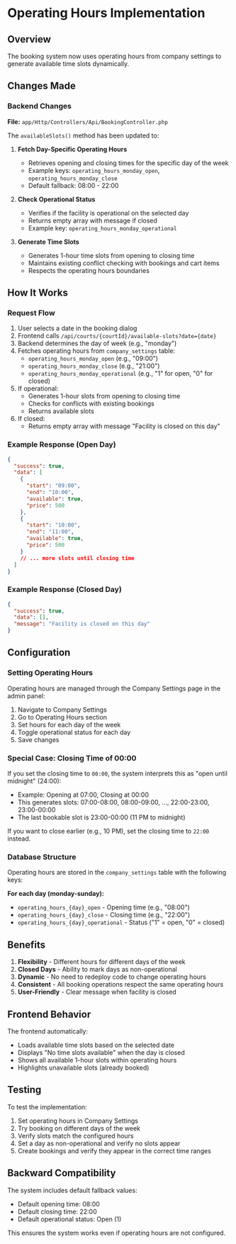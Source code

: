 # Operating Hours Implementation

## Overview
The booking system now uses operating hours from company settings to generate available time slots dynamically.

## Changes Made

### Backend Changes
**File:** `app/Http/Controllers/Api/BookingController.php`

The `availableSlots()` method has been updated to:

1. **Fetch Day-Specific Operating Hours**
   - Retrieves opening and closing times for the specific day of the week
   - Example keys: `operating_hours_monday_open`, `operating_hours_monday_close`
   - Default fallback: 08:00 - 22:00

2. **Check Operational Status**
   - Verifies if the facility is operational on the selected day
   - Returns empty array with message if closed
   - Example key: `operating_hours_monday_operational`

3. **Generate Time Slots**
   - Generates 1-hour time slots from opening to closing time
   - Maintains existing conflict checking with bookings and cart items
   - Respects the operating hours boundaries

## How It Works

### Request Flow
1. User selects a date in the booking dialog
2. Frontend calls `/api/courts/{courtId}/available-slots?date={date}`
3. Backend determines the day of week (e.g., "monday")
4. Fetches operating hours from `company_settings` table:
   - `operating_hours_monday_open` (e.g., "09:00")
   - `operating_hours_monday_close` (e.g., "21:00")
   - `operating_hours_monday_operational` (e.g., "1" for open, "0" for closed)
5. If operational:
   - Generates 1-hour slots from opening to closing time
   - Checks for conflicts with existing bookings
   - Returns available slots
6. If closed:
   - Returns empty array with message "Facility is closed on this day"

### Example Response (Open Day)
```json
{
  "success": true,
  "data": [
    {
      "start": "09:00",
      "end": "10:00",
      "available": true,
      "price": 500
    },
    {
      "start": "10:00",
      "end": "11:00",
      "available": true,
      "price": 500
    }
    // ... more slots until closing time
  ]
}
```

### Example Response (Closed Day)
```json
{
  "success": true,
  "data": [],
  "message": "Facility is closed on this day"
}
```

## Configuration

### Setting Operating Hours
Operating hours are managed through the Company Settings page in the admin panel:

1. Navigate to Company Settings
2. Go to Operating Hours section
3. Set hours for each day of the week
4. Toggle operational status for each day
5. Save changes

### Special Case: Closing Time of 00:00
If you set the closing time to `00:00`, the system interprets this as "open until midnight" (24:00):
- Example: Opening at 07:00, Closing at 00:00
- This generates slots: 07:00-08:00, 08:00-09:00, ..., 22:00-23:00, 23:00-00:00
- The last bookable slot is 23:00-00:00 (11 PM to midnight)

If you want to close earlier (e.g., 10 PM), set the closing time to `22:00` instead.

### Database Structure
Operating hours are stored in the `company_settings` table with the following keys:

**For each day (monday-sunday):**
- `operating_hours_{day}_open` - Opening time (e.g., "08:00")
- `operating_hours_{day}_close` - Closing time (e.g., "22:00")
- `operating_hours_{day}_operational` - Status ("1" = open, "0" = closed)

## Benefits

1. **Flexibility** - Different hours for different days of the week
2. **Closed Days** - Ability to mark days as non-operational
3. **Dynamic** - No need to redeploy code to change operating hours
4. **Consistent** - All booking operations respect the same operating hours
5. **User-Friendly** - Clear message when facility is closed

## Frontend Behavior

The frontend automatically:
- Loads available time slots based on the selected date
- Displays "No time slots available" when the day is closed
- Shows all available 1-hour slots within operating hours
- Highlights unavailable slots (already booked)

## Testing

To test the implementation:

1. Set operating hours in Company Settings
2. Try booking on different days of the week
3. Verify slots match the configured hours
4. Set a day as non-operational and verify no slots appear
5. Create bookings and verify they appear in the correct time ranges

## Backward Compatibility

The system includes default fallback values:
- Default opening time: 08:00
- Default closing time: 22:00
- Default operational status: Open (1)

This ensures the system works even if operating hours are not configured.
